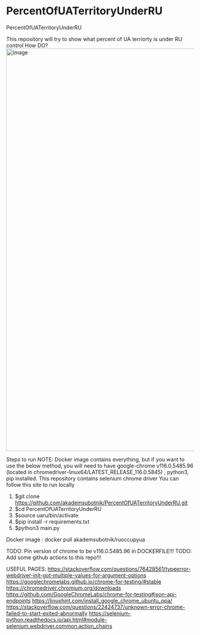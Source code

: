 # PercentOfUATerritoryUnderRU
PercentOfUATerritoryUnderRU

This repository will try to show what percent of UA terriorty is under RU control
How DO?
<img width="1080" alt="image" src="https://github.com/akademsubotnik/PercentOfUATerritoryUnderRU/assets/44036625/c5fbd3af-6ec0-4786-ad96-80a63504f44d">

Steps to run 
NOTE: Docker image contains everything, but if you want to use the below method, you will need to have google-chrome v116.0.5485.96 (located in chromedriver-linux64/LATEST_RELEASE_116.0.5845) , python3, pip installed.  This repository contains selenium chrome driver
You can follow this site to run locally
  1. $git clone https://github.com/akademsubotnik/PercentOfUATerritoryUnderRU.git
  2. $cd PercentOfUATerritoryUnderRU
  3. $source uaru/bin/activate
  4. $pip install -r requirements.txt
  5. $python3 main.py

Docker image : docker pull akademsubotnik/ruoccupyua

TODO: Pin version of chrome to be v116.0.5485.96 in DOCKERFILE!!!
TODO: Add some github actions to this repo!!!

USEFUL PAGES:
https://stackoverflow.com/questions/76428561/typeerror-webdriver-init-got-multiple-values-for-argument-options
https://googlechromelabs.github.io/chrome-for-testing/#stable
https://chromedriver.chromium.org/downloads
https://github.com/GoogleChromeLabs/chrome-for-testing#json-api-endpoints
https://linuxhint.com/install_google_chrome_ubuntu_ppa/
https://stackoverflow.com/questions/22424737/unknown-error-chrome-failed-to-start-exited-abnormally
https://selenium-python.readthedocs.io/api.html#module-selenium.webdriver.common.action_chains
